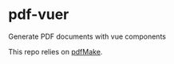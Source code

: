 # pdf-vuer
Generate PDF documents with vue components

This repo relies on [pdfMake](https://github.com/bpampuch/pdfmake).
